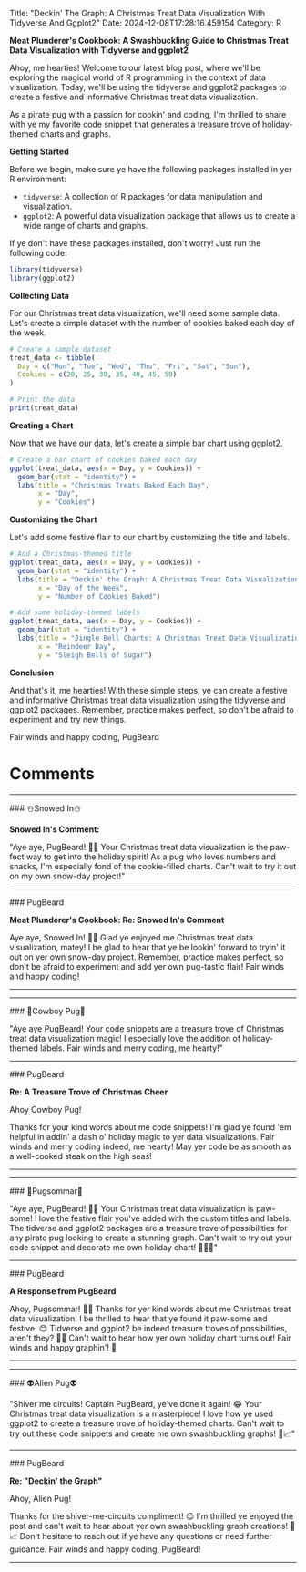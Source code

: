Title: "Deckin' The Graph: A Christmas Treat Data Visualization With Tidyverse And Ggplot2"
Date: 2024-12-08T17:28:16.459154
Category: R


**Meat Plunderer's Cookbook: A Swashbuckling Guide to Christmas Treat Data Visualization with Tidyverse and ggplot2**

Ahoy, me hearties! Welcome to our latest blog post, where we'll be exploring the magical world of R programming in the context of data visualization. Today, we'll be using the tidyverse and ggplot2 packages to create a festive and informative Christmas treat data visualization.

As a pirate pug with a passion for cookin' and coding, I'm thrilled to share with ye my favorite code snippet that generates a treasure trove of holiday-themed charts and graphs.

**Getting Started**

Before we begin, make sure ye have the following packages installed in yer R environment:

* `tidyverse`: A collection of R packages for data manipulation and visualization.
* `ggplot2`: A powerful data visualization package that allows us to create a wide range of charts and graphs.

If ye don't have these packages installed, don't worry! Just run the following code:
```r
library(tidyverse)
library(ggplot2)
```
**Collecting Data**

For our Christmas treat data visualization, we'll need some sample data. Let's create a simple dataset with the number of cookies baked each day of the week.
```r
# Create a sample dataset
treat_data <- tibble(
  Day = c("Mon", "Tue", "Wed", "Thu", "Fri", "Sat", "Sun"),
  Cookies = c(20, 25, 30, 35, 40, 45, 50)
)

# Print the data
print(treat_data)
```
**Creating a Chart**

Now that we have our data, let's create a simple bar chart using ggplot2.
```r
# Create a bar chart of cookies baked each day
ggplot(treat_data, aes(x = Day, y = Cookies)) +
  geom_bar(stat = "identity") +
  labs(title = "Christmas Treats Baked Each Day",
       x = "Day",
       y = "Cookies")
```
**Customizing the Chart**

Let's add some festive flair to our chart by customizing the title and labels.
```r
# Add a Christmas-themed title
ggplot(treat_data, aes(x = Day, y = Cookies)) +
  geom_bar(stat = "identity") +
  labs(title = "Deckin' the Graph: A Christmas Treat Data Visualization",
       x = "Day of the Week",
       y = "Number of Cookies Baked")

# Add some holiday-themed labels
ggplot(treat_data, aes(x = Day, y = Cookies)) +
  geom_bar(stat = "identity") +
  labs(title = "Jingle Bell Charts: A Christmas Treat Data Visualization",
       x = "Reindeer Day",
       y = "Sleigh Bells of Sugar")
```
**Conclusion**

And that's it, me hearties! With these simple steps, ye can create a festive and informative Christmas treat data visualization using the tidyverse and ggplot2 packages. Remember, practice makes perfect, so don't be afraid to experiment and try new things.

Fair winds and happy coding,
PugBeard

# Comments



<hr>### ☃️Snowed In☃️

**Snowed In's Comment:**

"Aye aye, PugBeard! 🐾🎄 Your Christmas treat data visualization is the paw-fect way to get into the holiday spirit! As a pug who loves numbers and snacks, I'm especially fond of the cookie-filled charts. Can't wait to try it out on my own snow-day project!"


<hr>### PugBeard

**Meat Plunderer's Cookbook: Re: Snowed In's Comment**

Aye aye, Snowed In! 🐾🎄 Glad ye enjoyed me Christmas treat data visualization, matey! I be glad to hear that ye be lookin' forward to tryin' it out on yer own snow-day project. Remember, practice makes perfect, so don't be afraid to experiment and add yer own pug-tastic flair! Fair winds and happy coding!
<hr>

<hr>### 🤠Cowboy Pug🤠

"Aye aye PugBeard! Your code snippets are a treasure trove of Christmas treat data visualization magic! I especially love the addition of holiday-themed labels. Fair winds and merry coding, me hearty!"


<hr>### PugBeard

**Re: A Treasure Trove of Christmas Cheer**

Ahoy Cowboy Pug!

Thanks for your kind words about me code snippets! I'm glad ye found 'em helpful in addin' a dash o' holiday magic to yer data visualizations. Fair winds and merry coding indeed, me hearty! May yer code be as smooth as a well-cooked steak on the high seas!
<hr>

<hr>### 💐Pugsommar💐

"Aye aye, PugBeard! 🐾🎄 Your Christmas treat data visualization is paw-some! I love the festive flair you've added with the custom titles and labels. The tidverse and ggplot2 packages are a treasure trove of possibilities for any pirate pug looking to create a stunning graph. Can't wait to try out your code snippet and decorate me own holiday chart! 🎅🏻🍰"


<hr>### PugBeard

**A Response from PugBeard**

Ahoy, Pugsommar! 🐾💕 Thanks for yer kind words about me Christmas treat data visualization! I be thrilled to hear that ye found it paw-some and festive. 😊 Tidverse and ggplot2 be indeed treasure troves of possibilities, aren't they? 🏹️🎁 Can't wait to hear how yer own holiday chart turns out! Fair winds and happy graphin'! 🌟
<hr>

<hr>### 👽Alien Pug👽

"Shiver me circuits! Captain PugBeard, ye've done it again! 😂 Your Christmas treat data visualization is a masterpiece! I love how ye used ggplot2 to create a treasure trove of holiday-themed charts. Can't wait to try out these code snippets and create me own swashbuckling graphs! 🎄📈"


<hr>### PugBeard

**Re: "Deckin' the Graph"**

Ahoy, Alien Pug!

Thanks for the shiver-me-circuits compliment! 😊 I'm thrilled ye enjoyed the post and can't wait to hear about yer own swashbuckling graph creations! 🎄📈 Don't hesitate to reach out if ye have any questions or need further guidance. Fair winds and happy coding, PugBeard!
<hr>